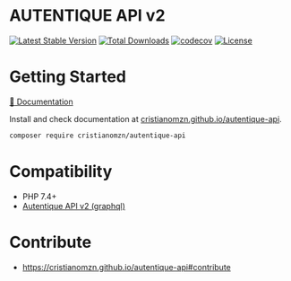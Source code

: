# AUTENTIQUE API v2

[![Latest Stable Version](https://img.shields.io/packagist/v/cristianomzn/autentique-api)](https://packagist.org/packages/cristianomzn/autentique-api)
[![Total Downloads](https://poser.pugx.org/vinicinbgs/autentique-v2/downloads)](https://packagist.org/packages/cristianomzn/autentique-api)
[![codecov](https://codecov.io/gh/vinicinbgs/autentique-v2/branch/master/graph/badge.svg)](https://codecov.io/gh/cristianomzn/autentique-api)
[![License](https://poser.pugx.org/cristianomzn/autentique-api)](https://packagist.org/packages/cristianomzn/autentique-api)

# Getting Started

[:orange_book: Documentation](https://cristianomzn.github.io/autentique-api)

Install and check documentation at [cristianomzn.github.io/autentique-api](https://cristianomzn.github.io/autentique-api).

```bash
composer require cristianomzn/autentique-api
```

# Compatibility
- PHP 7.4+
- [Autentique API v2 (graphql)](https://docs.autentique.com.br/api/)


# Contribute

- https://cristianomzn.github.io/autentique-api#contribute
